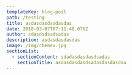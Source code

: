 ```yaml
---
templateKey: blog-post
path: /testing
title: asdasdasdasdasdas
date: 2018-03-07T07:11:48.076Z
author: sdasdsdsadsadas
description: asdasdasdasdas
image: /img/chemex.jpg
sectionList:
  - sectionContent: sdadasdasdasdsadas
    sectionTitle: asdasdasdasdsadasdasdasdsa
---
```



